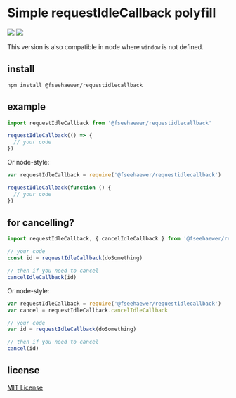 # Simple requestIdleCallback polyfill

![](https://img.shields.io/badge/version-1.0.0-green.svg) ![](https://img.shields.io/badge/license-MIT-blue.svg)

This version is also compatible in node where `window` is not defined.

## install

```
npm install @fseehaewer/requestidlecallback
```

## example

```javascript
import requestIdleCallback from '@fseehaewer/requestidlecallback'

requestIdleCallback(() => {
  // your code
})
```

Or node-style:

```javascript
var requestIdleCallback = require('@fseehaewer/requestidlecallback')

requestIdleCallback(function () {
  // your code
})
```

## for cancelling?

```javascript
import requestIdleCallback, { cancelIdleCallback } from '@fseehaewer/requestidlecallback'

// your code
const id = requestIdleCallback(doSomething)

// then if you need to cancel
cancelIdleCallback(id)
```

Or node-style:

```javascript
var requestIdleCallback = require('@fseehaewer/requestidlecallback')
var cancel = requestIdleCallback.cancelIdleCallback

// your code
var id = requestIdleCallback(doSomething)

// then if you need to cancel
cancel(id)
```

## license

[MIT License](https://opensource.org/licenses/MIT)
